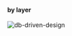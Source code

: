 #### by layer
![db-driven-design](https://drive.google.com/file/d/1SuzGcYlBaT-_-R7cqh4eSG7_GohlMxgn/view?usp=sharing)